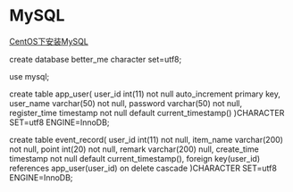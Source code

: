 

# MySQL

[CentOS下安装MySQL](https://dev.mysql.com/doc/refman/5.6/en/linux-installation-yum-repo.html)

create database better_me character set=utf8;

use mysql;

create table app_user(
   user_id int(11) not null auto_increment primary key,
   user_name varchar(50) not null,
   password varchar(50) not null,
   register_time timestamp not null default current_timestamp()
)CHARACTER SET=utf8 ENGINE=InnoDB;

create table event_record(
   user_id int(11) not null,
   item_name varchar(200) not null,
   point int(20) not null,
   remark varchar(200) null,
   create_time timestamp not null default current_timestamp(),
   foreign key(user_id) references app_user(user_id) on delete cascade
)CHARACTER SET=utf8 ENGINE=InnoDB;
